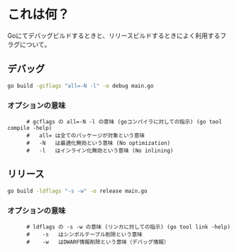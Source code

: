 # これは何？

Goにてデバッグビルドするときと、リリースビルドするときによく利用するフラグについて。

## デバッグ

```sh
go build -gcflags "all=-N -l" -o debug main.go
```

### オプションの意味

```
      # gcflags の all=-N -l の意味 (goコンパイラに対しての指示) (go tool compile -help)
      #   all= は全てのパッケージが対象という意味
      #   -N   は最適化無効という意味 (No optimization)
      #   -l   はインライン化無効という意味 (No inlining)
```

## リリース

```sh
go build -ldflags "-s -w" -o release main.go
```

### オプションの意味

```
      # ldflags の -s -w の意味 (リンカに対しての指示) (go tool link -help)
      #    -s   はシンボルテーブル削除という意味
      #    -w   はDWARF情報削除という意味（デバッグ情報）
```

